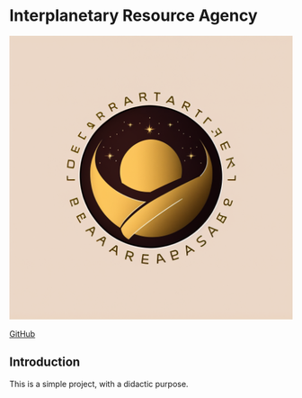 # Interplanetary Resource Agency

![Interplanetary Resource Agency](./img/logo.png)

[GitHub](https://github.com/pasta0126/interplanetary-resources-agency)

## Introduction

This is a simple project, with a didactic purpose.
